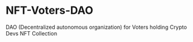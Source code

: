 # NFT-Voters-DAO
DAO (Decentralized autonomous organization) for Voters holding Crypto Devs NFT Collection
